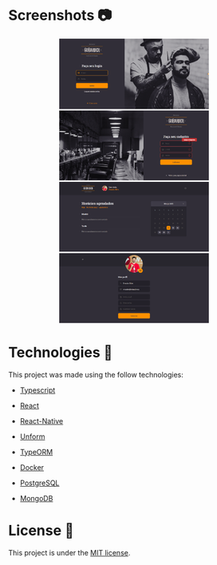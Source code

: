 # Screenshots :camera:
<div align="center">
  <img src="./.github/gobarber1.png" width="300px">
  <img src="./.github/gobarber2.png" width="300px">
  <img src="./.github/gobarber3.png" width="300px">
  <img src="./.github/gobarber4.png" width="300px">
</div>

# Technologies :rocket:
This project was made using the follow technologies:
* [Typescript](https://www.typescriptlang.org/)      
* [React](https://reactjs.org/)    
* [React-Native](https://reactnative.dev/)  
* [Unform](https://unform.dev/)

* [TypeORM](https://typeorm.io/#/)
* [Docker](https://www.docker.com/)
* [PostgreSQL](https://www.postgresql.org/)
* [MongoDB](https://www.mongodb.com/)


# License :page_facing_up:
This project is under the [MIT license](./LICENSE).